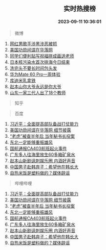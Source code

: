 <div align="center"><h2>实时热搜榜</h2><h4>2023-09-11 10:36:01</h4></div>

> 微博  

1. [网红男歌手涉黑涉恶被抓](https://s.weibo.com/weibo?q=%23%E7%BD%91%E7%BA%A2%E7%94%B7%E6%AD%8C%E6%89%8B%E6%B6%89%E9%BB%91%E6%B6%89%E6%81%B6%E8%A2%AB%E6%8A%93%23&t=31&band_rank=1&Refer=top)<br />
2. [美国功勋间谍在华落网](https://s.weibo.com/weibo?q=%23%E7%BE%8E%E5%9B%BD%E5%8A%9F%E5%8B%8B%E9%97%B4%E8%B0%8D%E5%9C%A8%E5%8D%8E%E8%90%BD%E7%BD%91%23&t=31&band_rank=2&Refer=top)<br />
3. [同学们便利贴写祝福拼成画送老师](https://s.weibo.com/weibo?q=%23%E5%90%8C%E5%AD%A6%E4%BB%AC%E4%BE%BF%E5%88%A9%E8%B4%B4%E5%86%99%E7%A5%9D%E7%A6%8F%E6%8B%BC%E6%88%90%E7%94%BB%E9%80%81%E8%80%81%E5%B8%88%23&t=31&band_rank=3&Refer=top)<br />
4. [日本核污染水首次排海今日结束](https://s.weibo.com/weibo?q=%23%E6%97%A5%E6%9C%AC%E6%A0%B8%E6%B1%A1%E6%9F%93%E6%B0%B4%E9%A6%96%E6%AC%A1%E6%8E%92%E6%B5%B7%E4%BB%8A%E6%97%A5%E7%BB%93%E6%9D%9F%23&t=31&band_rank=4&Refer=top)<br />
5. [洗完头不要长时间包头发](https://s.weibo.com/weibo?q=%E6%B4%97%E5%AE%8C%E5%A4%B4%E4%B8%8D%E8%A6%81%E9%95%BF%E6%97%B6%E9%97%B4%E5%8C%85%E5%A4%B4%E5%8F%91&t=31&band_rank=5&Refer=top)<br />
6. [华为Mate 60 Pro一周体验](https://s.weibo.com/weibo?q=%E5%8D%8E%E4%B8%BAMate%2060%20Pro%E4%B8%80%E5%91%A8%E4%BD%93%E9%AA%8C&t=31&band_rank=6&Refer=top)<br />
7. [库迪米乳拿铁](https://s.weibo.com/weibo?q=%E5%BA%93%E8%BF%AA%E7%B1%B3%E4%B9%B3%E6%8B%BF%E9%93%81&t=31&band_rank=7&Refer=top)<br />
8. [赵本山你大爷永远是你大爷](https://s.weibo.com/weibo?q=%23%E8%B5%B5%E6%9C%AC%E5%B1%B1%E4%BD%A0%E5%A4%A7%E7%88%B7%E6%B0%B8%E8%BF%9C%E6%98%AF%E4%BD%A0%E5%A4%A7%E7%88%B7%23&t=31&band_rank=8&Refer=top)<br />
9. [山东一家三代人出了18个教师](https://s.weibo.com/weibo?q=%23%E5%B1%B1%E4%B8%9C%E4%B8%80%E5%AE%B6%E4%B8%89%E4%BB%A3%E4%BA%BA%E5%87%BA%E4%BA%8618%E4%B8%AA%E6%95%99%E5%B8%88%23&t=31&band_rank=9&Refer=top)<br />

> 知乎  


> 百度  

1. [习近平：全面提高部队备战打仗能力](https://www.baidu.com/s?wd=%E4%B9%A0%E8%BF%91%E5%B9%B3%EF%BC%9A%E5%85%A8%E9%9D%A2%E6%8F%90%E9%AB%98%E9%83%A8%E9%98%9F%E5%A4%87%E6%88%98%E6%89%93%E4%BB%97%E8%83%BD%E5%8A%9B&sa=fyb_news&rsv_dl=fyb_news)<br />
2. [美国功勋间谍在华落网 细节披露](https://www.baidu.com/s?wd=%E7%BE%8E%E5%9B%BD%E5%8A%9F%E5%8B%8B%E9%97%B4%E8%B0%8D%E5%9C%A8%E5%8D%8E%E8%90%BD%E7%BD%91+%E7%BB%86%E8%8A%82%E6%8A%AB%E9%9C%B2&sa=fyb_news&rsv_dl=fyb_news)<br />
3. [“老虎”被查半年后 当年秘书长投案](https://www.baidu.com/s?wd=%E2%80%9C%E8%80%81%E8%99%8E%E2%80%9D%E8%A2%AB%E6%9F%A5%E5%8D%8A%E5%B9%B4%E5%90%8E+%E5%BD%93%E5%B9%B4%E7%A7%98%E4%B9%A6%E9%95%BF%E6%8A%95%E6%A1%88&sa=fyb_news&rsv_dl=fyb_news)<br />
4. [东北一定能够重振雄风](https://www.baidu.com/s?wd=%E4%B8%9C%E5%8C%97%E4%B8%80%E5%AE%9A%E8%83%BD%E5%A4%9F%E9%87%8D%E6%8C%AF%E9%9B%84%E9%A3%8E&sa=fyb_news&rsv_dl=fyb_news)<br />
5. [国航通报CA403航班起火事件](https://www.baidu.com/s?wd=%E5%9B%BD%E8%88%AA%E9%80%9A%E6%8A%A5CA403%E8%88%AA%E7%8F%AD%E8%B5%B7%E7%81%AB%E4%BA%8B%E4%BB%B6&sa=fyb_news&rsv_dl=fyb_news)<br />
6. [广东多人往海里放生60多箱矿泉水](https://www.baidu.com/s?wd=%E5%B9%BF%E4%B8%9C%E5%A4%9A%E4%BA%BA%E5%BE%80%E6%B5%B7%E9%87%8C%E6%94%BE%E7%94%9F60%E5%A4%9A%E7%AE%B1%E7%9F%BF%E6%B3%89%E6%B0%B4&sa=fyb_news&rsv_dl=fyb_news)<br />
7. [赵本山新剧讽刺娱乐圈 内涵好声音](https://www.baidu.com/s?wd=%E8%B5%B5%E6%9C%AC%E5%B1%B1%E6%96%B0%E5%89%A7%E8%AE%BD%E5%88%BA%E5%A8%B1%E4%B9%90%E5%9C%88+%E5%86%85%E6%B6%B5%E5%A5%BD%E5%A3%B0%E9%9F%B3&sa=fyb_news&rsv_dl=fyb_news)<br />
8. [中国男子赴韩弃子：希望他在韩长大](https://www.baidu.com/s?wd=%E4%B8%AD%E5%9B%BD%E7%94%B7%E5%AD%90%E8%B5%B4%E9%9F%A9%E5%BC%83%E5%AD%90%EF%BC%9A%E5%B8%8C%E6%9C%9B%E4%BB%96%E5%9C%A8%E9%9F%A9%E9%95%BF%E5%A4%A7&sa=fyb_news&rsv_dl=fyb_news)<br />
9. [自热米饭是塑料做的？媒体辟谣](https://www.baidu.com/s?wd=%E8%87%AA%E7%83%AD%E7%B1%B3%E9%A5%AD%E6%98%AF%E5%A1%91%E6%96%99%E5%81%9A%E7%9A%84%EF%BC%9F%E5%AA%92%E4%BD%93%E8%BE%9F%E8%B0%A3&sa=fyb_news&rsv_dl=fyb_news)<br />

> 哔哩哔哩  

1. [习近平：全面提高部队备战打仗能力](https://www.baidu.com/s?wd=%E4%B9%A0%E8%BF%91%E5%B9%B3%EF%BC%9A%E5%85%A8%E9%9D%A2%E6%8F%90%E9%AB%98%E9%83%A8%E9%98%9F%E5%A4%87%E6%88%98%E6%89%93%E4%BB%97%E8%83%BD%E5%8A%9B&sa=fyb_news&rsv_dl=fyb_news)<br />
2. [美国功勋间谍在华落网 细节披露](https://www.baidu.com/s?wd=%E7%BE%8E%E5%9B%BD%E5%8A%9F%E5%8B%8B%E9%97%B4%E8%B0%8D%E5%9C%A8%E5%8D%8E%E8%90%BD%E7%BD%91+%E7%BB%86%E8%8A%82%E6%8A%AB%E9%9C%B2&sa=fyb_news&rsv_dl=fyb_news)<br />
3. [“老虎”被查半年后 当年秘书长投案](https://www.baidu.com/s?wd=%E2%80%9C%E8%80%81%E8%99%8E%E2%80%9D%E8%A2%AB%E6%9F%A5%E5%8D%8A%E5%B9%B4%E5%90%8E+%E5%BD%93%E5%B9%B4%E7%A7%98%E4%B9%A6%E9%95%BF%E6%8A%95%E6%A1%88&sa=fyb_news&rsv_dl=fyb_news)<br />
4. [东北一定能够重振雄风](https://www.baidu.com/s?wd=%E4%B8%9C%E5%8C%97%E4%B8%80%E5%AE%9A%E8%83%BD%E5%A4%9F%E9%87%8D%E6%8C%AF%E9%9B%84%E9%A3%8E&sa=fyb_news&rsv_dl=fyb_news)<br />
5. [国航通报CA403航班起火事件](https://www.baidu.com/s?wd=%E5%9B%BD%E8%88%AA%E9%80%9A%E6%8A%A5CA403%E8%88%AA%E7%8F%AD%E8%B5%B7%E7%81%AB%E4%BA%8B%E4%BB%B6&sa=fyb_news&rsv_dl=fyb_news)<br />
6. [广东多人往海里放生60多箱矿泉水](https://www.baidu.com/s?wd=%E5%B9%BF%E4%B8%9C%E5%A4%9A%E4%BA%BA%E5%BE%80%E6%B5%B7%E9%87%8C%E6%94%BE%E7%94%9F60%E5%A4%9A%E7%AE%B1%E7%9F%BF%E6%B3%89%E6%B0%B4&sa=fyb_news&rsv_dl=fyb_news)<br />
7. [赵本山新剧讽刺娱乐圈 内涵好声音](https://www.baidu.com/s?wd=%E8%B5%B5%E6%9C%AC%E5%B1%B1%E6%96%B0%E5%89%A7%E8%AE%BD%E5%88%BA%E5%A8%B1%E4%B9%90%E5%9C%88+%E5%86%85%E6%B6%B5%E5%A5%BD%E5%A3%B0%E9%9F%B3&sa=fyb_news&rsv_dl=fyb_news)<br />
8. [中国男子赴韩弃子：希望他在韩长大](https://www.baidu.com/s?wd=%E4%B8%AD%E5%9B%BD%E7%94%B7%E5%AD%90%E8%B5%B4%E9%9F%A9%E5%BC%83%E5%AD%90%EF%BC%9A%E5%B8%8C%E6%9C%9B%E4%BB%96%E5%9C%A8%E9%9F%A9%E9%95%BF%E5%A4%A7&sa=fyb_news&rsv_dl=fyb_news)<br />
9. [自热米饭是塑料做的？媒体辟谣](https://www.baidu.com/s?wd=%E8%87%AA%E7%83%AD%E7%B1%B3%E9%A5%AD%E6%98%AF%E5%A1%91%E6%96%99%E5%81%9A%E7%9A%84%EF%BC%9F%E5%AA%92%E4%BD%93%E8%BE%9F%E8%B0%A3&sa=fyb_news&rsv_dl=fyb_news)<br />
